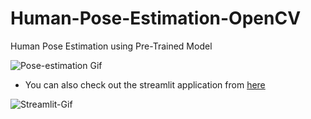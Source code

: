# Human-Pose-Estimation-OpenCV
 Human Pose Estimation using Pre-Trained Model
 
 ![Pose-estimation Gif](https://github.com/Pavankunchala/Human-Pose-Estimation-OpenCV/blob/main/pose-gif.gif)
 
 * You can also check out the streamlit application from [here](https://share.streamlit.io/pavankunchala/human-pose-estimation-opencv/main/estimation_app.py)

![Streamlit-Gif](https://github.com/Pavankunchala/Human-Pose-Estimation-OpenCV/blob/main/human-pose-estim.gif)
 
 
 
